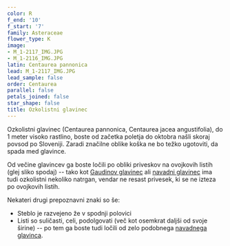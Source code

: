 ```yaml
---
color: R
f_end: '10'
f_start: '7'
family: Asteraceae
flower_type: K
image:
- M_1-2117_IMG.JPG
- M_1-2116_IMG.JPG
latin: Centaurea pannonica
lead: M_1-2117_IMG.JPG
lead_sample: false
order: Centaurea
parallel: false
petals_joined: false
star_shape: false
title: Ozkolistni glavinec
---
```

Ozkolistni glavinec (Centaurea pannonica, Centaurea jacea angustifolia), do 1 meter visoko rastlino, boste od začetka poletja do oktobra našli skoraj povsod po Sloveniji. Zaradi značilne oblike koška ne bo težko ugotoviti, da spada med glavince.

Od večine glavincev ga boste ločili po obliki priveskov na ovojkovih listih (glej sliko spodaj) -- tako kot [Gaudinov glavinec](../centaureagaudinii/) ali [navadni glavinec](../centaureajacea/) ima tudi ozkolistni nekoliko natrgan, vendar ne resast privesek, ki se ne izteza po ovojkovih listih.

Nekateri drugi prepoznavni znaki so še:

-   Steblo je razvejeno že v spodnji polovici
-   Listi so suličasti, celi, podolgovati (več kot osemkrat daljši od svoje širine) -- po tem ga boste tudi ločili od zelo podobnega [navadnega glavinca](../centaureajacea/).
